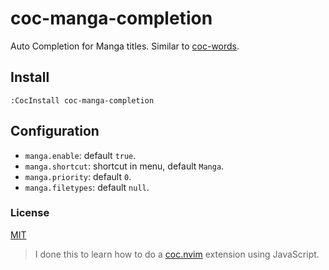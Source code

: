 # coc-manga-completion

Auto Completion for Manga titles. Similar to
[coc-words](https://github.com/neoclide/coc-sources/tree/master/packages/word).

## Install

`:CocInstall coc-manga-completion`

## Configuration

- `manga.enable`: default `true`.
- `manga.shortcut`: shortcut in menu, default `Manga`.
- `manga.priority`: default `0`.
- `manga.filetypes`: default `null`.

### License

[MIT](./LICENSE)

> I done this to learn how to do a
> [coc.nvim](https://github.com/neoclide/coc.nvim) extension using JavaScript.
